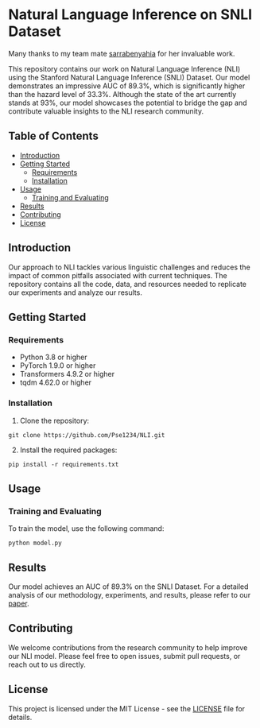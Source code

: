 # Natural Language Inference on SNLI Dataset
Many thanks to my team mate [sarrabenyahia](www.github.com/sarrabenyahia) for her invaluable work.

This repository contains our work on Natural Language Inference (NLI) using the Stanford Natural Language Inference (SNLI) Dataset. Our model demonstrates an impressive AUC of 89.3%, which is significantly higher than the hazard level of 33.3%. Although the state of the art currently stands at 93%, our model showcases the potential to bridge the gap and contribute valuable insights to the NLI research community.

## Table of Contents

- [Introduction](#introduction)
- [Getting Started](#getting-started)
  - [Requirements](#requirements)
  - [Installation](#installation)
- [Usage](#usage)
  - [Training and Evaluating](#training)
- [Results](#results)
- [Contributing](#contributing)
- [License](#license)

## Introduction

Our approach to NLI tackles various linguistic challenges and reduces the impact of common pitfalls associated with current techniques. The repository contains all the code, data, and resources needed to replicate our experiments and analyze our results.

## Getting Started

### Requirements

- Python 3.8 or higher
- PyTorch 1.9.0 or higher
- Transformers 4.9.2 or higher
- tqdm 4.62.0 or higher

### Installation

1. Clone the repository:
```
git clone https://github.com/Pse1234/NLI.git
```

2. Install the required packages:

```
pip install -r requirements.txt
```

## Usage

### Training and Evaluating

To train the model, use the following command:
```
python model.py
```
## Results

Our model achieves an AUC of 89.3% on the SNLI Dataset. For a detailed analysis of our methodology, experiments, and results, please refer to our [paper](link-to-paper).

## Contributing

We welcome contributions from the research community to help improve our NLI model. Please feel free to open issues, submit pull requests, or reach out to us directly.

## License

This project is licensed under the MIT License - see the [LICENSE](LICENSE) file for details.

